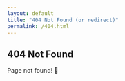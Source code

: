 ```yaml
---
layout: default
title: "404 Not Found (or redirect)"
permalink: /404.html
---
```


## 404 Not Found

Page not found! 🙁
